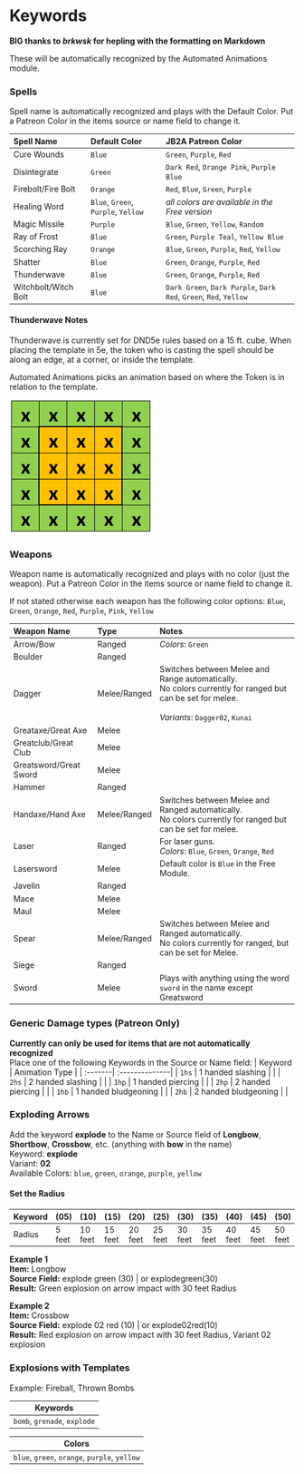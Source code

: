 # Keywords  
**BIG thanks to *brkwsk* for hepling with the formatting on Markdown**

These will be automatically recognized by the Automated Animations module.

### Spells

Spell name is automatically recognized and plays with the Default Color. Put a Patreon Color in the items source or name field to change it.

| Spell Name | Default Color | JB2A Patreon Color |
| :--------- | :------------ | :----------------- |
| Cure Wounds | `Blue` | `Green`, `Purple`, `Red` |
| Disintegrate | `Green` | `Dark Red`, `Orange Pink`, `Purple Blue` |
| Firebolt/Fire Bolt | `Orange` | `Red`, `Blue`, `Green`, `Purple` |
| Healing Word | `Blue`, `Green`, `Purple`, `Yellow` | *all colors are available in the Free version* |
| Magic Missile | `Purple` | `Blue`, `Green`, `Yellow`, `Random` |
| Ray of Frost | `Blue` | `Green`, `Purple Teal`, `Yellow Blue` |
| Scorching Ray | `Orange` | `Blue`, `Green`, `Purple`, `Red`, `Yellow` |
| Shatter | `Blue` | `Green`, `Orange`, `Purple`, `Red` |
| Thunderwave | `Blue` | `Green`, `Orange`, `Purple`, `Red` |
| Witchbolt/Witch Bolt | `Blue` | `Dark Green`, `Dark Purple`, `Dark Red`, `Green`, `Red`, `Yellow` |

#### Thunderwave Notes

Thunderwave is currently set for DND5e rules based on a 15 ft. cube. When placing the template in 5e, the token who is casting the spell should be along an edge, at a corner, or inside the template.

Automated Animations picks an animation based on where the Token is in relation to the template.

![](../pictures/ThunderWaveLoc.png)

### Weapons

Weapon name is automatically recognized and plays with no color (just the weapon). Put a Patreon Color in the items source or name field to change it.

If not stated otherwise each weapon has the following color options: `Blue`, `Green`, `Orange`, `Red`, `Purple`, `Pink`, `Yellow`

| Weapon Name | Type | Notes |
| :---------- | :--- | :---- |
| Arrow/Bow | Ranged | *Colors*: `Green` |
| Boulder | Ranged | |
| Dagger | Melee/Ranged | Switches between Melee and Range automatically. <br> No colors currently for ranged but can be set for melee. <br><br> *Variants*: `Dagger02`, `Kunai` |
| Greataxe/Great Axe | Melee | |
| Greatclub/Great Club | Melee | |
| Greatsword/Great Sword | Melee | |
| Hammer | Ranged | |
| Handaxe/Hand Axe | Melee/Ranged | Switches between Melee and Ranged automatically. <br> No colors currently for ranged but can be set for melee. |
| Laser | Ranged | For laser guns. <br> *Colors*: `Blue`, `Green`, `Orange`, `Red` |
| Lasersword | Melee | Default color is `Blue` in the Free Module. |
| Javelin | Ranged | |
| Mace | Melee | |
| Maul | Melee | |
| Spear | Melee/Ranged | Switches between Melee and Ranged automatically. <br> No colors currently for ranged, but can be set for Melee. |
| Siege | Ranged | |
| Sword | Melee | Plays with anything using the word `sword` in the name except Greatsword |  

### Generic Damage types (Patreon Only)
**Currently can only be used for items that are not automatically recognized**  
Place one of the following Keywords in the Source or Name field:
| Keyword | Animation Type |
| :-------| :--------------|
| `1hs` | 1 handed slashing | |
| `2hs` | 2 handed slashing | |
| `1hp` | 1 handed piercing | |
| `2hp` | 2 handed piercing | |
| `1hb` | 1 handed bludgeoning | |
| `2hb` | 2 handed bludgeoning | |

### Exploding Arrows  
Add the keyword **explode** to the Name or Source field of **Longbow**, **Shortbow**, **Crossbow**, etc. (anything with **bow** in the name)  
Keyword: **explode**  
Variant: **02**  
Available Colors: `blue`, `green`, `orange`, `purple`, `yellow`  
#### Set the Radius
| Keyword | <div align="center">(05)</div> | <div align="center">(10)</div> | <div align="center">(15)</div> | <div align="center">(20)</div> | <div align="center">(25)</div> | <div align="center">(30)</div> | <div align="center">(35)</div> | <div align="center">(40)</div> | <div align="center">(45)</div> | <div align="center">(50)</div> | <div align="center">nuke</div> |
|:--------| :----| :----| :----| :----| :----| :----| :----| :----| :----| :----| :----|
| Radius | 5 feet | 10 feet | 15 feet | 20 feet | 25 feet | 30 feet | 35 feet | 40 feet | 45 feet | 50 feet | Fill the screen|  

**Example 1**  
**Item:** Longbow  
**Source Field:** explode green (30) | or explodegreen(30)  
**Result:** Green explosion on arrow impact with 30 feet Radius  

**Example 2**  
**Item:** Crossbow  
**Source Field:** explode 02 red (10) | or explode02red(10)  
**Result:** Red explosion on arrow impact with 30 feet Radius, Variant 02 explosion  

### Explosions with Templates  
Example: Fireball, Thrown Bombs  

| <div align="center">Keywords</div> |
| :--| 
| `bomb`, `grenade`, `explode`||  

| <div align="center">Colors</div> |
| :--| 
| `blue`, `green`, `orange`, `purple`, `yellow`||  




